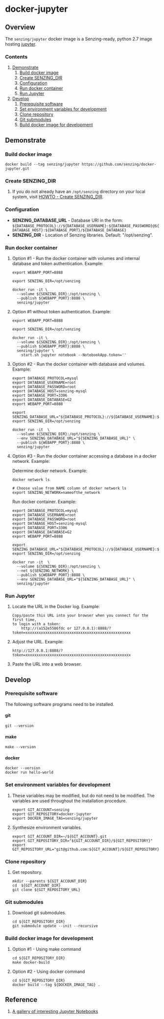 # docker-jupyter

## Overview

The `senzing/jupyter` docker image is a Senzing-ready, python 2.7 image hosting
[jupyter](https://jupyter.org/).

### Contents

1. [Demonstrate](#demonstrate)
    1. [Build docker image](#build-docker-image)
    1. [Create SENZING_DIR](#create-senzing_dir)
    1. [Configuration](#configuration)
    1. [Run docker container](#run-docker-container)
    1. [Run Jupyter](#run-jupyter)
1. [Develop](#develop)
    1. [Prerequisite software](#prerequisite-software)
    1. [Set environment variables for development](#set-environment-variables-for-development)
    1. [Clone repository](#clone-repository)
    1. [Git submodules](#git-submodules)
    1. [Build docker image for development](#build-docker-image-for-development)

## Demonstrate

### Build docker image

```console
docker build --tag senzing/jupyter https://github.com/senzing/docker-jupyter.git
```

### Create SENZING_DIR

1. If you do not already have an `/opt/senzing` directory on your local system, visit
   [HOWTO - Create SENZING_DIR](https://github.com/Senzing/knowledge-base/blob/master/HOWTO/create-senzing-dir.md).

### Configuration

- **SENZING_DATABASE_URL** -
  Database URI in the form: `${DATABASE_PROTOCOL}://${DATABASE_USERNAME}:${DATABASE_PASSWORD}@${DATABASE_HOST}:${DATABASE_PORT}/${DATABASE_DATABASE}`
- **SENZING_DIR** -
  Location of Senzing libraries. Default: "/opt/senzing".

### Run docker container

1. Option #1 - Run the docker container with volumes and internal database and token authentication. Example:

    ```console
    export WEBAPP_PORT=8888

    export SENZING_DIR=/opt/senzing

    docker run -it \
      --volume ${SENZING_DIR}:/opt/senzing \
      --publish ${WEBAPP_PORT}:8888 \
      senzing/jupyter
    ```

1. Option #1 without token authentication. Example:

    ```console
    export WEBAPP_PORT=8888

    export SENZING_DIR=/opt/senzing

    docker run -it \
      --volume ${SENZING_DIR}:/opt/senzing \
      --publish ${WEBAPP_PORT}:8888 \
      senzing/jupyter \
        start.sh jupyter notebook --NotebookApp.token=''
    ```

1. Option #2 - Run the docker container with database and volumes.  Example:

    ```console
    export DATABASE_PROTOCOL=mysql
    export DATABASE_USERNAME=root
    export DATABASE_PASSWORD=root
    export DATABASE_HOST=senzing-mysql
    export DATABASE_PORT=3306
    export DATABASE_DATABASE=G2
    export WEBAPP_PORT=8888

    export SENZING_DATABASE_URL="${DATABASE_PROTOCOL}://${DATABASE_USERNAME}:${DATABASE_PASSWORD}@${DATABASE_HOST}:${DATABASE_PORT}/${DATABASE_DATABASE}"
    export SENZING_DIR=/opt/senzing

    docker run -it  \
      --volume ${SENZING_DIR}:/opt/senzing \
      --env SENZING_DATABASE_URL="${SENZING_DATABASE_URL}" \
      --publish ${WEBAPP_PORT}:8888 \
      senzing/jupyter
    ```

1. Option #3 - Run the docker container accessing a database in a docker network. Example:

   Determine docker network. Example:

    ```console
    docker network ls

    # Choose value from NAME column of docker network ls
    export SENZING_NETWORK=nameofthe_network
    ```

    Run docker container. Example:

    ```console
    export DATABASE_PROTOCOL=mysql
    export DATABASE_USERNAME=root
    export DATABASE_PASSWORD=root
    export DATABASE_HOST=senzing-mysql
    export DATABASE_PORT=3306
    export DATABASE_DATABASE=G2
    export WEBAPP_PORT=8888

    export SENZING_DATABASE_URL="${DATABASE_PROTOCOL}://${DATABASE_USERNAME}:${DATABASE_PASSWORD}@${DATABASE_HOST}:${DATABASE_PORT}/${DATABASE_DATABASE}"
    export SENZING_DIR=/opt/senzing

    docker run -it  \
      --volume ${SENZING_DIR}:/opt/senzing \
      --net ${SENZING_NETWORK} \
      --publish ${WEBAPP_PORT}:8888 \
      --env SENZING_DATABASE_URL="${SENZING_DATABASE_URL}" \
      senzing/jupyter
    ```

### Run Jupyter

1. Locate the URL in the Docker log.  Example:

    ```console
    Copy/paste this URL into your browser when you connect for the first time,
    to login with a token:
        http://(a152e5586fdc or 127.0.0.1):8888/?token=xxxxxxxxxxxxxxxxxxxxxxxxxxxxxxxxxxxxxxxxxxxxxxxx
    ```

1. Adjust the URL.  Example:

    ```console
    http://127.0.0.1:8888/?token=xxxxxxxxxxxxxxxxxxxxxxxxxxxxxxxxxxxxxxxxxxxxxxxx
    ```

1. Paste the URL into a web browser.

## Develop

### Prerequisite software

The following software programs need to be installed.

#### git

```console
git --version
```

#### make

```console
make --version
```

#### docker

```console
docker --version
docker run hello-world
```

### Set environment variables for development

1. These variables may be modified, but do not need to be modified.
   The variables are used throughout the installation procedure.

    ```console
    export GIT_ACCOUNT=senzing
    export GIT_REPOSITORY=docker-jupyter
    export DOCKER_IMAGE_TAG=senzing/jupyter
    ```

1. Synthesize environment variables.

    ```console
    export GIT_ACCOUNT_DIR=~/${GIT_ACCOUNT}.git
    export GIT_REPOSITORY_DIR="${GIT_ACCOUNT_DIR}/${GIT_REPOSITORY}"
    export GIT_REPOSITORY_URL="git@github.com:${GIT_ACCOUNT}/${GIT_REPOSITORY}.git"
    ```

### Clone repository

1. Get repository.

    ```console
    mkdir --parents ${GIT_ACCOUNT_DIR}
    cd  ${GIT_ACCOUNT_DIR}
    git clone ${GIT_REPOSITORY_URL}
    ```

### Git submodules

1. Download git submodules.

    ```console
    cd ${GIT_REPOSITORY_DIR}
    git submodule update --init --recursive
    ```

### Build docker image for development

1. Option #1 - Using make command

    ```console
    cd ${GIT_REPOSITORY_DIR}
    make docker-build
    ```

1. Option #2 - Using docker command

    ```console
    cd ${GIT_REPOSITORY_DIR}
    docker build --tag ${DOCKER_IMAGE_TAG} .
    ```

## Reference

1. [A gallery of interesting Jupyter Notebooks](https://github.com/jupyter/jupyter/wiki/A-gallery-of-interesting-Jupyter-Notebooks)